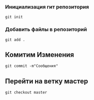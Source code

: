 ### Инициализация гит репозитория

    git init
        
### Добавить файлы в репозиторий

    git add . 
    
## Комитим Изменения

    git commit -m"Сообщения"
 
## Перейти на ветку мастер

    git checkout master
